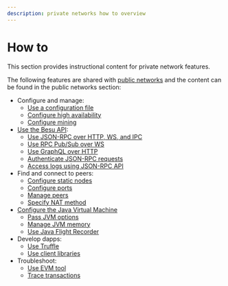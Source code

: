 ```yaml
---
description: private networks how to overview
---
```


# How to

This section provides instructional content for private network features.

The following features are shared with [public networks](../../public-networks/index.md) and the content can be found in the public networks section:

- Configure and manage:
  - [Use a configuration file](../../public-networks/how-to/configuration-file.md)
  - [Configure high availability](../../public-networks/how-to/configure-ha/index.md)
  - [Configure mining](../../public-networks/how-to/use-pow/mining.md)
- [Use the Besu API](../../public-networks/how-to/use-besu-api/index.md):
  - [Use JSON-RPC over HTTP, WS, and IPC](../../public-networks/how-to/use-besu-api/json-rpc.md)
  - [Use RPC Pub/Sub over WS](../../public-networks/how-to/use-besu-api/rpc-pubsub.md)
  - [Use GraphQL over HTTP](../../public-networks/how-to/use-besu-api/graphql.md)
  - [Authenticate JSON-RPC requests](../../public-networks/how-to/use-besu-api/authenticate.md)
  - [Access logs using JSON-RPC API](../../public-networks/how-to/use-besu-api/access-logs.md)
- Find and connect to peers:
  - [Configure static nodes](../../public-networks/how-to/connect/static-nodes.md)
  - [Configure ports](../../public-networks/how-to/connect/configure-ports.md)
  - [Manage peers](../../public-networks/how-to/connect/manage-peers.md)
  - [Specify NAT method](../../public-networks/how-to/connect/specify-nat.md)
- [Configure the Java Virtual Machine](../../public-networks/how-to/configure-jvm/index.md)
  - [Pass JVM options](../../public-networks/how-to/configure-jvm/pass-jvm-options.md)
  - [Manage JVM memory](../../public-networks/how-to/configure-jvm/manage-memory.md)
  - [Use Java Flight Recorder](../../public-networks/how-to/configure-jvm/java-flight-recorder.md)
- Develop dapps:
  - [Use Truffle](../../public-networks/how-to/develop/truffle.md)
  - [Use client libraries](../../public-networks/how-to/develop/client-libraries.md)
- Troubleshoot:
  - [Use EVM tool](../../public-networks/how-to/troubleshoot/evm-tool.md)
  - [Trace transactions](../../public-networks/how-to/troubleshoot/trace-transactions.md)
